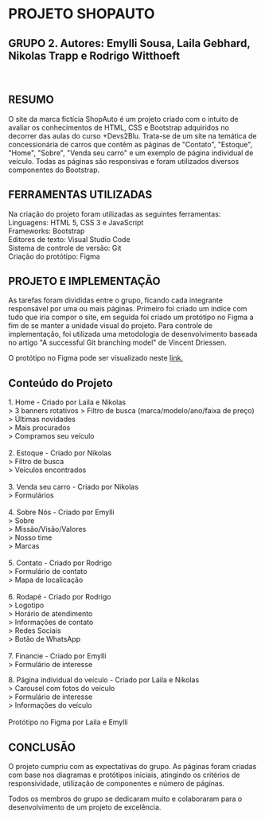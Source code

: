 <h1>PROJETO SHOPAUTO</h1>
<h2>GRUPO 2. Autores: Emylli Sousa, Laila Gebhard, Nikolas Trapp e Rodrigo Witthoeft</h2>
<br>
<h2>RESUMO</h2>
<p>O site da marca fictícia ShopAuto é um projeto criado com o intuito de avaliar os conhecimentos de HTML, CSS e Bootstrap adquiridos no decorrer das aulas do curso +Devs2Blu. Trata-se de um site na temática de concessionária de carros que contém as páginas de "Contato", "Estoque", "Home", "Sobre", "Venda seu carro" e um exemplo de página individual de veículo. Todas as páginas são responsivas e foram utilizados diversos componentes do Bootstrap.</p>
<h2>FERRAMENTAS UTILIZADAS</h2>
<p>Na criação do projeto foram utilizadas as seguintes ferramentas:<br>Linguagens: HTML 5, CSS 3 e JavaScript<br>Frameworks: Bootstrap<br>Editores de texto: Visual Studio Code<br>Sistema de controle de versão: Git<br>Criação do protótipo: Figma</p>
<h2>PROJETO E IMPLEMENTAÇÃO</h2>
<p>As tarefas foram divididas entre o grupo, ficando cada integrante responsável por uma ou mais páginas. Primeiro foi criado um índice com tudo que iria compor o site, em seguida foi criado um protótipo no Figma a fim de se manter a unidade visual do projeto. Para controle de implementação, foi utilizada uma metodologia de desenvolvimento baseada no artigo "A successful Git branching model" de Vincent Driessen.</p>
<p>O protótipo no Figma pode ser visualizado neste <a href="https://www.figma.com/file/uRtSUsJGXJoroufJShlvTJ/ShopAuto?node-id=0%3A1">link.</a></p>
<h2>Conteúdo do Projeto</h2>
<p>1. Home - Criado por Laila e Nikolas<br>
&gt; 3 banners rotativos
&gt; Filtro de busca (marca/modelo/ano/faixa de preço)<br>
&gt; Últimas novidades<br>
&gt; Mais procurados<br>
&gt; Compramos seu veículo<br>
<br>
2. Estoque - Criado por Nikolas<br>
&gt; Filtro de busca<br>
&gt; Veículos encontrados<br>
<br>
3. Venda seu carro - Criado por Nikolas<br>
&gt; Formulários<br>
<br>
4. Sobre Nós - Criado por Emylli<br>
&gt; Sobre<br>
&gt; Missão/Visão/Valores<br>
&gt; Nosso time<br>
&gt; Marcas<br>
<br>
5. Contato - Criado por Rodrigo<br>
&gt; Formulário de contato<br>
&gt; Mapa de localicação<br>
<br>
6. Rodapé - Criado por Rodrigo<br>
&gt; Logotipo<br>
&gt; Horário de atendimento<br>
&gt; Informações de contato<br>
&gt; Redes Sociais<br>
&gt; Botão de WhatsApp<br>
<br>
7. Financie - Criado por Emylli<br>
&gt; Formulário de interesse</p>
8. Página individual do veículo - Criado por Laila e Nikolas<br>
&gt; Carousel com fotos do veículo<br>
&gt; Formulário de interesse<br>
&gt; Informações do veículo<br><br>
Protótipo no Figma por Laila e Emylli<br>
<h2>CONCLUSÃO</h2>
<p>O projeto cumpriu com as expectativas do grupo. As páginas foram criadas com base nos diagramas e protótipos iniciais, atingindo os critérios de responsividade, utilização de componentes e número de páginas.</p>
<p>Todos os membros do grupo se dedicaram muito e colaboraram para o desenvolvimento de um projeto de excelência.</p>
